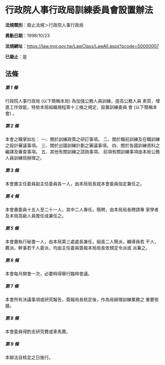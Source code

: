 # 行政院人事行政局訓練委員會設置辦法

**法規類別**：廢止法規＞行政院人事行政局

**異動日期**：1998/10/23  

**法規網址**：https://law.moj.gov.tw/LawClass/LawAll.aspx?pcode=S0000007

**已廢止**：是



## 法條
##### 第 1 條
行政院人事行政局 (以下簡稱本局) 為加強公務人員訓練，提高公務人員
素質，增進工作效能，特依本局組織規程第十三條之規定，設置訓練委員
會 (以下簡稱本會) 。

##### 第 2 條
本會之職掌如左：
一、關於訓練政策之研訂事項。
二、關於職前訓練及在職訓練之設計審議事項。
三、關於出國訓練計劃之審議事項。
四、關於各國訓練資料之編譯及審查事項。
五、其他有關訓練之諮詢事項。
前項有關訓練事項由本局公務人員訓練班辦理之。


##### 第 3 條
本會置主任委員副主任委員各一人，由本局局長就本會委員指定兼任之。

##### 第 4 條
本會置委員十五人至二十一人，其中二人專任，簡聘，由本局局長聘請專
家學者及本局高級人員擔任或兼任之。

##### 第 5 條
本會置執行秘書一人，由本局第三處處長兼任，組長二人簡派，輔導員若
干人，薦派，幹事若干人委派，均由主任委員簽報本局局長依規定令派或
派兼之。

##### 第 6 條
本會每月開會一次，必要時得舉行臨時會議。

##### 第 7 條
本會所有決議事項或研究報告，簽報局長核定後，作為局辦理訓練業務之
重要依據。

##### 第 8 條
本會委員得酌支研究費或車馬費。

##### 第 9 條
本辦法自核定之日施行。


